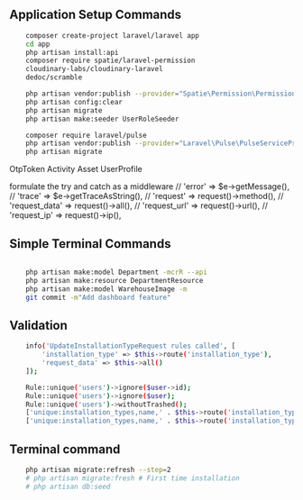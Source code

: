 ## Application Setup Commands

```sh
    composer create-project laravel/laravel app
    cd app
    php artisan install:api
    composer require spatie/laravel-permission
    cloudinary-labs/cloudinary-laravel
    dedoc/scramble

    php artisan vendor:publish --provider="Spatie\Permission\PermissionServiceProvider"
    php artisan config:clear
    php artisan migrate
    php artisan make:seeder UserRoleSeeder

    composer require laravel/pulse
    php artisan vendor:publish --provider="Laravel\Pulse\PulseServiceProvider"
    php artisan migrate

```

OtpToken
Activity
Asset
UserProfile

formulate the try and catch as a middleware
// 'error' => $e->getMessage(),
// 'trace' => $e->getTraceAsString(),
// 'request' => request()->method(),
// 'request_data' => request()->all(),
// 'request_url' => request()->url(),
// 'request_ip' => request()->ip(),

## Simple Terminal Commands

```sh

    php artisan make:model Department -mcrR --api
    php artisan make:resource DepartmentResource
    php artisan make:model WarehouseImage -m
    git commit -m"Add dashboard feature"
```

## Validation

```sh
    info('UpdateInstallationTypeRequest rules called', [
        'installation_type' => $this->route('installation_type'),
        'request_data' => $this->all()
    ]);

    Rule::unique('users')->ignore($user->id);
    Rule::unique('users')->ignore($user);
    Rule::unique('users')->withoutTrashed();
    ['unique:installation_types,name,' . $this->route('installation_type')->id,];
    ['unique:installation_types,name,' . $this->route('installation_type')->id . ',id'];
```

## Terminal command

```sh
    php artisan migrate:refresh --step=2
    # php artisan migrate:fresh # First time installation
    # php artisan db:seed
```
